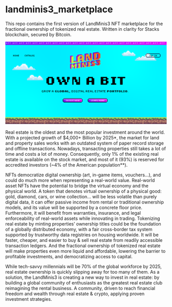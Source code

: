 # landminis3_marketplace
This repo contains the first version of LandMinis3 NFT marketplace for the fractional ownership of tokenized real estate. Written in clarity for Stacks blockchain, secured by Bitcoin.

![My image](https://github.com/DemocracyStudio/landminis3_marketplace/blob/main/landingpage%201.png)

Real estate is the oldest and the most popular investment around the world. With a projected growth of $4,000+ Billion by 2025*, the market for land and property sales works with an outdated system of paper record storage and offline transactions. Nowadays, transacting properties still takes a lot of time and costs a lot of money. Consequently, only 1% of the existing real estate is available on the stock market, and most of it (93%) is reserved for accredited investors (~4% of the American population**).

NFTs democratize digital ownership (art, in-game items, vouchers…), and could do much more when representing a real-world value. Real-world asset NFTs have the potential to bridge the virtual economy and the physical world. A token that denotes virtual ownership of a physical good: gold, diamond, cars, or wine collection… will be less volatile than purely digital data, it can offer passive income from rental or traditional ownership models, and its value will be supported by a concrete floor price. Furthermore, it will benefit from warranties, insurance, and legal enforceability of real-world assets while innovating in trading. Tokenizing real estate by minting properties’ ownership titles could be the foundation of a globally distributed economy, with a fair cross-border tax system supported by trustworthy data registries on housing worldwide. It will be faster, cheaper, and easier to buy & sell real estate from readily accessible transaction ledgers. And the fractional ownership of tokenized real estate will make properties even more liquid and affordable, lowering the barrier to profitable investments, and democratizing access to capital.

While tech-savvy millennials will be 70% of the global workforce by 2025, real estate ownership is quickly slipping away for too many of them. As a solution, the LandMinis3 is creating a new way to invest in real estate: by building a global community of enthusiasts as the greatest real estate club reimagining the rental business. A community, driven to reach financial freedom and wealth through real estate & crypto, applying proven investment strategies.
